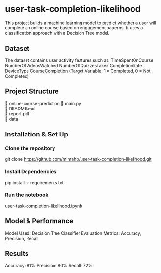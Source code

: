 # user-task-completion-likelihood
This project builds a machine learning model to predict whether a user will complete an online course based on engagement patterns. It uses a classification approach with a Decision Tree model.

## Dataset
The dataset contains user activity features such as:
TimeSpentOnCourse
NumberOfVideosWatched
NumberOfQuizzesTaken
CompletionRate
DeviceType
CourseCompletion (Target Variable: 1 = Completed, 0 = Not Completed)

## Project Structure
📂 online-course-prediction
     📄 main.py             
     📄 README.md           
     📄 report.pdf          
📂 data              

## Installation & Set Up 
### Clone the repository
git clone https://github.com/mimahb/user-task-completion-likelihood.git
### Install Dependencies 
pip install -r requirements.txt
### Run the notebook
user-task-completion-likelihood.ipynb

## Model & Performance 
Model Used: Decision Tree Classifier
Evaluation Metrics: Accuracy, Precision, Recall

## Results 
Accuracy: 81%
Precision: 80%
Recall: 72%
